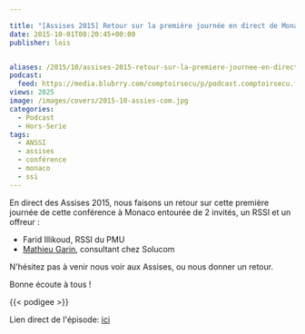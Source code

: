 ```yaml
---

title: "[Assises 2015] Retour sur la première journée en direct de Monaco"
date: 2015-10-01T08:20:45+00:00
publisher: lois


aliases: /2015/10/assises-2015-retour-sur-la-premiere-journee-en-direct-de-monaco/
podcast:
  feed: https://media.blubrry.com/comptoirsecu/p/podcast.comptoirsecu.fr/CSEC.HS06.2015-10-01.ASSISES2015_JOUR1.mp3
views: 2025
image: /images/covers/2015-10-assies-com.jpg
categories:
  - Podcast
  - Hors-Serie
tags:
  - ANSSI
  - assises
  - conférence
  - monaco
  - ssi
---
```



En direct des Assises 2015, nous faisons un retour sur cette première journée de cette conférence à Monaco entourée de 2 invités, un RSSI et un offreur :

  * Farid Illikoud, RSSI du PMU
  * [Mathieu Garin](https://twitter.com/matthieugarin), consultant chez Solucom

N'hésitez pas à venir nous voir aux Assises, ou nous donner un retour.

Bonne écoute à tous !



{{< podigee >}}






Lien direct de l'épisode: [ici](http://podcast.comptoirsecu.fr/CSEC.HS06.2015-10-01.ASSISES2015_JOUR1.mp3)
